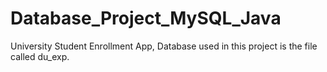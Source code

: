 # Database_Project_MySQL_Java
University Student Enrollment App,
Database used in this project is the file called du_exp.

